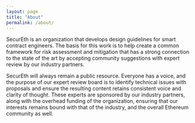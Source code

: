```yaml
---
layout: page
title: "About"
permalink: /about/
---
```


SecurEth is an organization that develops design guidelines for smart contract engineers.
The basis for this work is to help create a common framework for risk assessment and mitigation
that has a strong connection to the state of the art by accepting community suggestions
with expert review by our industry partners.

SecurEth will always remain a public resource. Everyone has a voice, and the purpose of our
expert review board is to identify technical issues with proposals and ensure the resulting
content retains consistent voice and clarity of thought. These experts are sponsored by our
industry partners, along with the overhead funding of the organization, ensuring that our
interests remains bound with that of the industry, and the overall Ethereum community as well.
